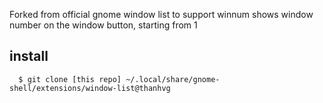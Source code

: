 Forked from official gnome window list to support winnum 
shows window number on the window button, starting from 1

## install
```
  $ git clone [this repo] ~/.local/share/gnome-shell/extensions/window-list@thanhvg
```
